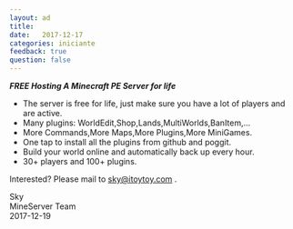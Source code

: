 ```yaml
---
layout: ad
title:  
date:   2017-12-17
categories: iniciante
feedback: true
question: false
---
```


***FREE Hosting A Minecraft PE Server for life***  
- The server is free for life, just make sure you have a lot of players and are active.
- Many plugins: WorldEdit,Shop,Lands,MultiWorlds,BanItem,...
- More Commands,More Maps,More Plugins,More MiniGames.
- One tap to install all the plugins from github and poggit.
- Build your world online and automatically back up every hour.
- 30+ players and 100+ plugins.  

Interested? Please mail to sky@itoytoy.com . 

Sky  
MineServer Team   
2017-12-19
